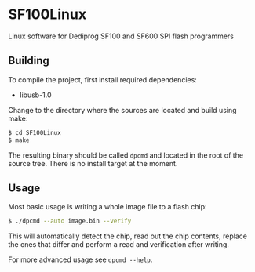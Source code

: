 # SF100Linux
Linux software for Dediprog SF100 and SF600 SPI flash programmers

## Building
To compile the project, first install required dependencies:
  - libusb-1.0

Change to the directory where the sources are located and build using make:
```bash
$ cd SF100Linux
$ make
```

The resulting binary should be called `dpcmd` and located in the root of the
source tree. There is no install target at the moment.

## Usage
Most basic usage is writing a whole image file to a flash chip:
```bash
$ ./dpcmd --auto image.bin --verify
```

This will automatically detect the chip, read out the chip contents, replace
the ones that differ and perform a read and verification after writing.

For more advanced usage see `dpcmd --help`.

